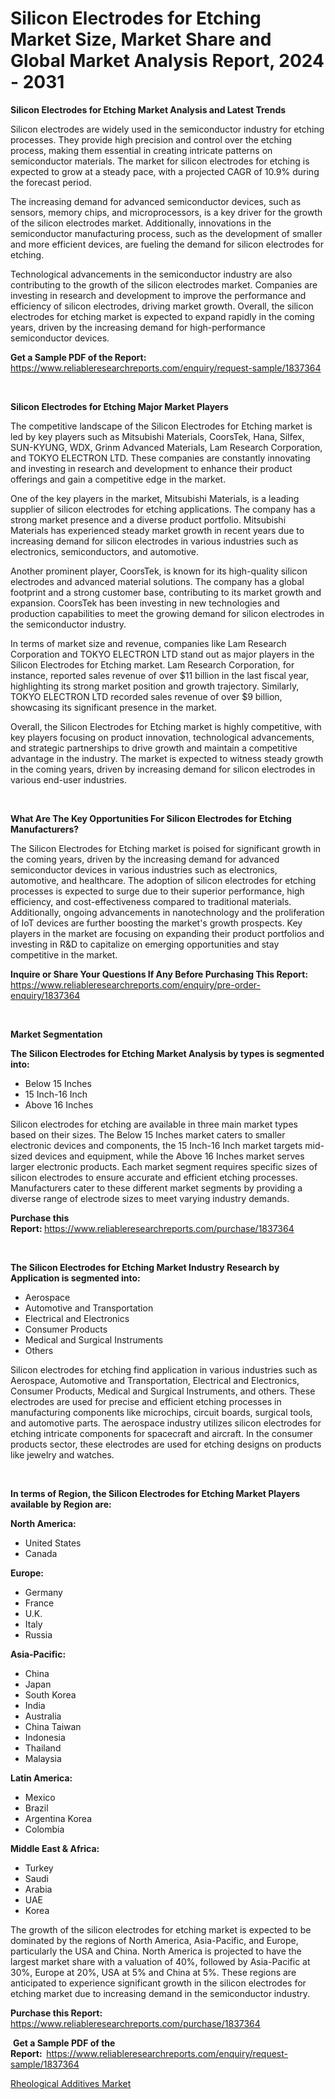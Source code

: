 <p><h1>Silicon Electrodes for Etching Market Size, Market Share and Global Market Analysis Report, 2024 - 2031</h1></p><p><strong>Silicon Electrodes for Etching Market Analysis and Latest Trends</strong></p>
<p><p>Silicon electrodes are widely used in the semiconductor industry for etching processes. They provide high precision and control over the etching process, making them essential in creating intricate patterns on semiconductor materials. The market for silicon electrodes for etching is expected to grow at a steady pace, with a projected CAGR of 10.9% during the forecast period.</p><p>The increasing demand for advanced semiconductor devices, such as sensors, memory chips, and microprocessors, is a key driver for the growth of the silicon electrodes market. Additionally, innovations in the semiconductor manufacturing process, such as the development of smaller and more efficient devices, are fueling the demand for silicon electrodes for etching.</p><p>Technological advancements in the semiconductor industry are also contributing to the growth of the silicon electrodes market. Companies are investing in research and development to improve the performance and efficiency of silicon electrodes, driving market growth. Overall, the silicon electrodes for etching market is expected to expand rapidly in the coming years, driven by the increasing demand for high-performance semiconductor devices.</p></p>
<p><strong>Get a Sample PDF of the Report:&nbsp;</strong> <a href="https://www.reliableresearchreports.com/enquiry/request-sample/1837364">https://www.reliableresearchreports.com/enquiry/request-sample/1837364</a></p>
<p>&nbsp;</p>
<p><strong>Silicon Electrodes for Etching Major Market Players</strong></p>
<p><p>The competitive landscape of the Silicon Electrodes for Etching market is led by key players such as Mitsubishi Materials, CoorsTek, Hana, Silfex, SUN-KYUNG, WDX, Grinm Advanced Materials, Lam Research Corporation, and TOKYO ELECTRON LTD. These companies are constantly innovating and investing in research and development to enhance their product offerings and gain a competitive edge in the market.</p><p>One of the key players in the market, Mitsubishi Materials, is a leading supplier of silicon electrodes for etching applications. The company has a strong market presence and a diverse product portfolio. Mitsubishi Materials has experienced steady market growth in recent years due to increasing demand for silicon electrodes in various industries such as electronics, semiconductors, and automotive.</p><p>Another prominent player, CoorsTek, is known for its high-quality silicon electrodes and advanced material solutions. The company has a global footprint and a strong customer base, contributing to its market growth and expansion. CoorsTek has been investing in new technologies and production capabilities to meet the growing demand for silicon electrodes in the semiconductor industry.</p><p>In terms of market size and revenue, companies like Lam Research Corporation and TOKYO ELECTRON LTD stand out as major players in the Silicon Electrodes for Etching market. Lam Research Corporation, for instance, reported sales revenue of over $11 billion in the last fiscal year, highlighting its strong market position and growth trajectory. Similarly, TOKYO ELECTRON LTD recorded sales revenue of over $9 billion, showcasing its significant presence in the market.</p><p>Overall, the Silicon Electrodes for Etching market is highly competitive, with key players focusing on product innovation, technological advancements, and strategic partnerships to drive growth and maintain a competitive advantage in the industry. The market is expected to witness steady growth in the coming years, driven by increasing demand for silicon electrodes in various end-user industries.</p></p>
<p>&nbsp;</p>
<p><strong>What Are The Key Opportunities For Silicon Electrodes for Etching Manufacturers?</strong></p>
<p><p>The Silicon Electrodes for Etching market is poised for significant growth in the coming years, driven by the increasing demand for advanced semiconductor devices in various industries such as electronics, automotive, and healthcare. The adoption of silicon electrodes for etching processes is expected to surge due to their superior performance, high efficiency, and cost-effectiveness compared to traditional materials. Additionally, ongoing advancements in nanotechnology and the proliferation of IoT devices are further boosting the market's growth prospects. Key players in the market are focusing on expanding their product portfolios and investing in R&D to capitalize on emerging opportunities and stay competitive in the market.</p></p>
<p><strong>Inquire or Share Your Questions If Any Before Purchasing This Report:</strong> <a href="https://www.reliableresearchreports.com/enquiry/pre-order-enquiry/1837364">https://www.reliableresearchreports.com/enquiry/pre-order-enquiry/1837364</a></p>
<p>&nbsp;</p>
<p><strong>Market Segmentation</strong></p>
<p><strong>The Silicon Electrodes for Etching Market Analysis by types is segmented into:</strong></p>
<p><ul><li>Below 15 Inches</li><li>15 Inch-16 Inch</li><li>Above 16 Inches</li></ul></p>
<p><p>Silicon electrodes for etching are available in three main market types based on their sizes. The Below 15 Inches market caters to smaller electronic devices and components, the 15 Inch-16 Inch market targets mid-sized devices and equipment, while the Above 16 Inches market serves larger electronic products. Each market segment requires specific sizes of silicon electrodes to ensure accurate and efficient etching processes. Manufacturers cater to these different market segments by providing a diverse range of electrode sizes to meet varying industry demands.</p></p>
<p><strong>Purchase this Report:&nbsp;</strong><a href="https://www.reliableresearchreports.com/purchase/1837364">https://www.reliableresearchreports.com/purchase/1837364</a></p>
<p>&nbsp;</p>
<p><strong>The Silicon Electrodes for Etching Market Industry Research by Application is segmented into:</strong></p>
<p><ul><li>Aerospace</li><li>Automotive and Transportation</li><li>Electrical and Electronics</li><li>Consumer Products</li><li>Medical and Surgical Instruments</li><li>Others</li></ul></p>
<p><p>Silicon electrodes for etching find application in various industries such as Aerospace, Automotive and Transportation, Electrical and Electronics, Consumer Products, Medical and Surgical Instruments, and others. These electrodes are used for precise and efficient etching processes in manufacturing components like microchips, circuit boards, surgical tools, and automotive parts. The aerospace industry utilizes silicon electrodes for etching intricate components for spacecraft and aircraft. In the consumer products sector, these electrodes are used for etching designs on products like jewelry and watches.</p></p>
<p>&nbsp;</p>
<p><strong>In terms of Region, the Silicon Electrodes for Etching Market Players available by Region are:</strong></p>
<p>
    <p> <strong> North America: </strong>
        <ul>
            <li>United States</li>
            <li>Canada</li>
        </ul>
        </p> 
    <p> <strong> Europe: </strong>
        <ul>
            <li>Germany</li>
            <li>France</li>
            <li>U.K.</li>
            <li>Italy</li>
            <li>Russia</li>
        </ul>
        </p> 
    <p> <strong> Asia-Pacific: </strong>
        <ul>
            <li>China</li>
            <li>Japan</li>
            <li>South Korea</li>
            <li>India</li>
            <li>Australia</li>
            <li>China Taiwan</li>
            <li>Indonesia</li>
            <li>Thailand</li>
            <li>Malaysia</li>
        </ul>
        </p> 
    <p> <strong> Latin America: </strong>
        <ul>
            <li>Mexico</li>
            <li>Brazil</li>
            <li>Argentina Korea</li>
            <li>Colombia</li>
        </ul>
        </p> 
    <p> <strong> Middle East & Africa: </strong>
        <ul>
            <li>Turkey</li>
            <li>Saudi</li>
            <li>Arabia</li>
            <li>UAE</li>
            <li>Korea</li>
        </ul>
    </p>
    </p>
<p><p>The growth of the silicon electrodes for etching market is expected to be dominated by the regions of North America, Asia-Pacific, and Europe, particularly the USA and China. North America is projected to have the largest market share with a valuation of 40%, followed by Asia-Pacific at 30%, Europe at 20%, USA at 5% and China at 5%. These regions are anticipated to experience significant growth in the silicon electrodes for etching market due to increasing demand in the semiconductor industry.</p></p>
<p><strong>Purchase this Report: </strong><a href="https://www.reliableresearchreports.com/purchase/1837364">https://www.reliableresearchreports.com/purchase/1837364</a></p>
<p>&nbsp;<strong>Get a Sample PDF of the Report:&nbsp;&nbsp;</strong><a href="https://www.reliableresearchreports.com/enquiry/request-sample/1837364">https://www.reliableresearchreports.com/enquiry/request-sample/1837364</a></p>
<p><strong></strong></p>
<p><p><a href="https://cautious-neon-760.notion.site/Rheological-Additives-Market-Research-Report-Provides-Critical-Insights-that-can-help-Shape-Business-4975d850f1734c6c91808991ab0127c6">Rheological Additives Market</a></p></p>